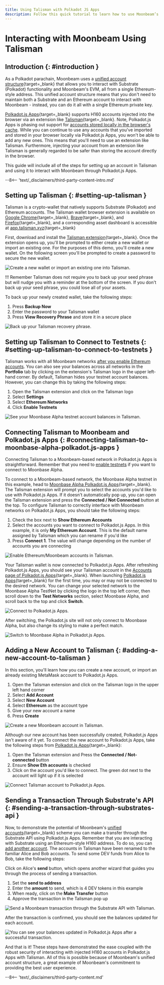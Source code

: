 ```yaml
---
title: Using Talisman with Polkadot JS Apps
description: Follow this quick tutorial to learn how to use Moonbeam’s Ethereum-style H160 addresses and send transactions with Polkadot.js Apps and Talisman.
---
```


# Interacting with Moonbeam Using Talisman

## Introduction {: #introduction }

As a Polkadot parachain, Moonbeam uses a [unified account structure](/learn/core-concepts/unified-accounts/){target=\_blank} that allows you to interact with Substrate (Polkadot) functionality and Moonbeam's EVM, all from a single Ethereum-style address. This unified account structure means that you don't need to maintain both a Substrate and an Ethereum account to interact with Moonbeam - instead, you can do it all with a single Ethereum private key.

[Polkadot.js Apps](https://polkadot.js.org/apps/?rpc=wss://wss.api.moonbase.moonbeam.network%2Fpublic-ws#/accounts){target=\_blank} supports H160 accounts injected into the browser via an extension like [Talisman](https://www.talisman.xyz){target=\_blank}. Note, Polkadot.js Apps is phasing out support for [accounts stored locally in the browser's cache](/tokens/connect/polkadotjs/). While you can continue to use any accounts that you've imported and stored in your browser locally via Polkadot.js Apps, you won't be able to add any new ones. This means that you'll need to use an extension like Talisman. Furthermore, injecting your account from an extension like Talisman is generally regarded to be safer than storing the account directly in the browser.

This guide will include all of the steps for setting up an account in Talisman and using it to interact with Moonbeam through Polkadot.js Apps.

--8<-- 'text/_disclaimers/third-party-content-intro.md'

## Setting up Talisman {: #setting-up-talisman }

Talisman is a crypto-wallet that natively supports Substrate (Polkadot) and Ethereum accounts. The Talisman wallet browser extension is available on [Google Chrome](https://chrome.google.com/webstore/detail/talisman-polkadot-wallet/fijngjgcjhjmmpcmkeiomlglpeiijkld){target=\_blank}, [Brave](https://chrome.google.com/webstore/detail/talisman-polkadot-wallet/fijngjgcjhjmmpcmkeiomlglpeiijkld){target=\_blank}, and [Firefox](https://addons.mozilla.org/en-US/firefox/addon/talisman-wallet-extension){target=\_blank}, and a corresponding asset dashboard is accessible at [app.talisman.xyz](https://app.talisman.xyz){target=\_blank}

First, download and install the [Talisman extension](https://www.talisman.xyz){target=\_blank}. Once the extension opens up, you'll be prompted to either create a new wallet or import an existing one. For the purposes of this demo, you'll create a new wallet. On the following screen you'll be prompted to create a password to secure the new wallet.  

![Create a new wallet or import an existing one into Talisman.](/images/tokens/connect/talisman/talisman-1.webp)

!!! Remember
    Talisman does not require you to back up your seed phrase but will nudge you with a reminder at the bottom of the screen. If you don't back up your seed phrase, you could lose all of your assets.

To back up your newly created wallet, take the following steps:

1. Press **Backup Now**
2. Enter the password to your Talisman wallet
3. Press **View Recovery Phrase** and store it in a secure place

![Back up your Talisman recovery phrase.](/images/tokens/connect/talisman/talisman-2.webp)

## Setting up Talisman to Connect to Testnets {: #setting-up-talisman-to-connect-to-testnets }

Talisman works with all Moonbeam networks [after you enable Ethereum accounts](#connecting-talisman-to-moonbase-alpha-polkadot.js-apps). You can also see your balances across all networks in the **Portfolio** tab by clicking on the extension's Talisman logo in the upper left-hand corner. By default, Talisman hides your testnet account balances. However, you can change this by taking the following steps:

1. Open the Talisman extension and click on the Talisman logo
2. Select **Settings**
3. Select **Ethereum Networks**
4. Click **Enable Testnets**

![See your Moonbase Alpha testnet account balances in Talisman.](/images/tokens/connect/talisman/talisman-3.webp)

## Connecting Talisman to Moonbeam and Polkadot.js Apps {: #connecting-talisman-to-moonbase-alpha-polkadot.js-apps }

Connecting Talisman to a Moonbeam-based network in Polkadot.js Apps is straightforward. Remember that you need to [enable testnets](#setting-up-talisman-to-connect-to-testnets) if you want to connect to Moonbase Alpha.

To connect to a Moonbeam-based network, the Moonbase Alpha testnet in this example, head to [Moonbase Alpha Polkadot.js Apps](https://polkadot.js.org/apps/?rpc=wss://wss.api.moonbase.moonbeam.network%2Fpublic-ws#/accounts){target=\_blank}. The Talisman extension will prompt you to select the accounts you'd like to use with Polkadot.js Apps. If it doesn't automatically pop up, you can open the Talisman extension and press the **Connected / Not Connected** button at the top. To configure Talisman to correctly interface with Moonbeam networks on Polkadot.js Apps, you should take the following steps:

1. Check the box next to **Show Ethereum Accounts**
2. Select the accounts you want to connect to Polkadot.js Apps. In this example, it is only **My Ethereum Account**. This is the default name assigned by Talisman which you can rename if you'd like
3. Press **Connect 1**. The value will change depending on the number of accounts you are connecting

![Enable Ethereum/Moonbeam accounts in Talisman.](/images/tokens/connect/talisman/talisman-4.webp)

Your Talisman wallet is now connected to Polkadot.js Apps. After refreshing Polkadot.js Apps, you should see your Talisman account in the [Accounts page of Polkadot.js Apps](https://polkadot.js.org/apps/?rpc=wss://wss.api.moonbase.moonbeam.network%2Fpublic-ws#/accounts){target=\_blank}. When launching [Polkadot.js Apps](https://polkadot.js.org/apps/?rpc=wss://wss.api.moonbase.moonbeam.network%2Fpublic-ws#/accounts){target=\_blank} for the first time, you may or may not be connected to the desired network. You can change your selected network to the Moonbase Alpha TestNet by clicking the logo in the top left corner, then scroll down to the **Test Networks** section, select Moonbase Alpha, and scroll back to the top and click **Switch**.

![Connect to Polkadot.js Apps.](/images/tokens/connect/talisman/talisman-5.webp)

After switching, the Polkadot.js site will not only connect to Moonbase Alpha, but also change its styling to make a perfect match.

![Switch to Moonbase Alpha in Polkadot.js Apps.](/images/tokens/connect/talisman/talisman-6.webp)

## Adding a New Account to Talisman {: #adding-a-new-account-to-talisman }

In this section, you'll learn how you can create a new account, or import an already existing MetaMask account to Polkadot.js Apps.

1. Open the Talisman extension and click on the Talisman logo in the upper left hand corner
2. Select **Add Account**
3. Select **New Account**
4. Select **Ethereum** as the account type
5. Give your new account a name
6. Press **Create**

![Create a new Moonbeam account in Talisman.](/images/tokens/connect/talisman/talisman-7.webp)

Although our new account has been successfully created, Polkadot.js Apps isn't aware of it yet. To connect the new account to Polkadot.js Apps, take the following steps from [Polkadot.js Apps](https://polkadot.js.org/apps/?rpc=wss://wss.api.moonbase.moonbeam.network%2Fpublic-ws#/accounts){target=\_blank}:

1. Open the Talisman extension and Press the **Connected / Not-connected** button
2. Ensure **Show Eth accounts** is checked
3. Click on the account you'd like to connect. The green dot next to the account will light up if it is selected

![Connect Talisman account to Polkadot.js Apps.](/images/tokens/connect/talisman/talisman-8.webp)

## Sending a Transaction Through Substrate's API {: #sending-a-transaction-through-substrates-api }

Now, to demonstrate the potential of Moonbeam's [unified accounts](/learn/core-concepts/unified-accounts/){target=\_blank} scheme you can make a transfer through the Substrate API using Polkadot.js Apps. Remember that you are interacting with Substrate using an Ethereum-style H160 address. To do so, you can [add another account](#adding-a-new-account-to-talisman). The accounts in Talisman have been renamed to the familiar Alice and Bob accounts. To send some DEV funds from Alice to Bob, take the following steps:

Click on Alice's **send** button, which opens another wizard that guides you through the process of sending a transaction.

1. Set the **send to address**
2. Enter the **amount** to send, which is 4 DEV tokens in this example
3. When ready, click on the **Make Transfer** button
4. Approve the transaction in the Talisman pop up

![Send a Moonbeam transaction through the Substrate API with Talisman.](/images/tokens/connect/talisman/talisman-9.webp)

After the transaction is confirmed, you should see the balances updated for each account.

![You can see your balances updated in Polkadot.js Apps after a successful transaction.](/images/tokens/connect/talisman/talisman-10.webp)

And that is it! These steps have demonstrated the ease coupled with the robust security of interacting with injected H160 accounts in Polkadot.js Apps with Talisman. All of this is possible because of Moonbeam's unified account structure, a great example of Moonbeam's commitment to providing the best user experience.

--8<-- 'text/_disclaimers/third-party-content.md'
